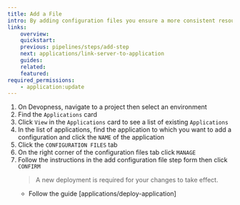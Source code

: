 ```yaml
---
title: Add a File
intro: By adding configuration files you ensure a more consistent resource deployment, as they can contain crucial information and settings for each environment.
links:
    overview:
    quickstart:
    previous: pipelines/steps/add-step
    next: applications/link-server-to-application
    guides:
    related:
    featured:
required_permissions:
    - application:update
---
```


1. On Devopness, navigate to a project then select an environment
1. Find the `Applications` card
1. Click `View` in the `Applications` card to see a list of existing `Applications`
1. In the list of applications, find the application to which you want to add a configuration and click the `NAME` of the application
1. Click the `CONFIGURATION FILES` tab
1. On the right corner of the configuration files tab click `MANAGE`
1. Follow the instructions in the add configuration file step form then click `CONFIRM`
    > A new deployment is required for your changes to take effect.
      - Follow the guide [applications/deploy-application]
